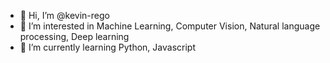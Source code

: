 - 👋 Hi, I’m @kevin-rego
- 👀 I’m interested in Machine Learning, Computer Vision, Natural language processing, Deep learning
- 🌱 I’m currently learning Python, Javascript

<!---
kevin-rego/kevin-rego is a ✨ special ✨ repository because its `README.md` (this file) appears on your GitHub profile.
You can click the Preview link to take a look at your changes.
--->
